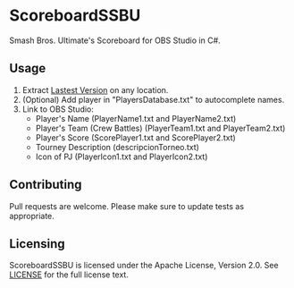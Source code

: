 # ScoreboardSSBU

Smash Bros. Ultimate's Scoreboard for OBS Studio in C#.

## Usage

1. Extract [Lastest Version](https://github.com/juanfuentes95/ScoreboardSSBU/releases/latest) on any location.
1. (Optional) Add player in "PlayersDatabase.txt" to autocomplete names.
2. Link to OBS Studio:
	- Player's Name (PlayerName1.txt and PlayerName2.txt)
	- Player's Team (Crew Battles) (PlayerTeam1.txt and PlayerTeam2.txt)
	- Player's Score (ScorePlayer1.txt and ScorePlayer2.txt)
	- Tourney Description (descripcionTorneo.txt)
	- Icon of PJ (PlayerIcon1.txt and PlayerIcon2.txt)

## Contributing

Pull requests are welcome. Please make sure to update tests as appropriate.

## Licensing

ScoreboardSSBU is licensed under the Apache License, Version 2.0. See [LICENSE](https://github.com/juanfuentes95/ScoreboardSSBU/blob/master/LICENSE) for the full license text.
